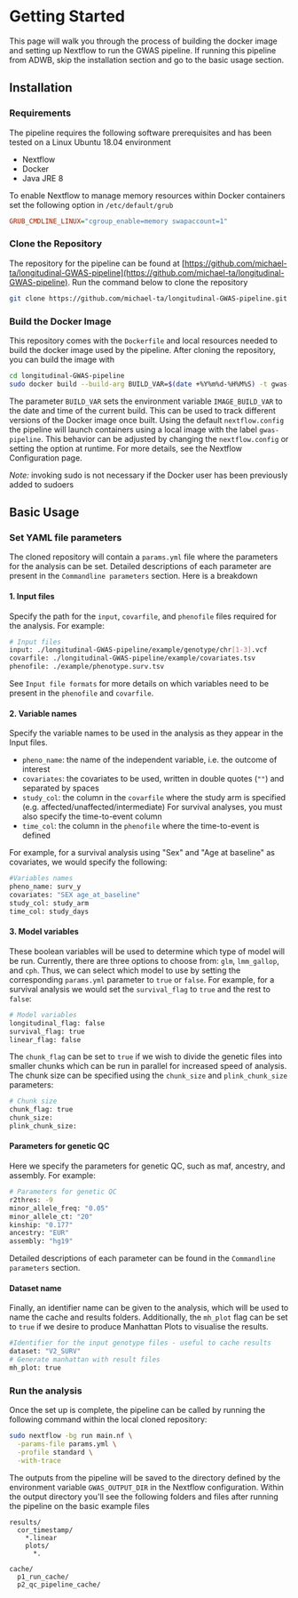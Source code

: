 # Getting Started

This page will walk you through the process of building the docker image and setting up Nextflow to run the 
GWAS pipeline. If running this pipeline from ADWB, skip the installation section and go to the basic usage
section.

## Installation

### Requirements

The pipeline requires the following software prerequisites and has been tested on a Linux Ubuntu 18.04 environment

- Nextflow 
- Docker
- Java JRE 8

To enable Nextflow to manage memory resources within Docker containers set the following option in
`/etc/default/grub`

```ini
GRUB_CMDLINE_LINUX="cgroup_enable=memory swapaccount=1"
```

### Clone the Repository

The repository for the pipeline can be found at 
[https://github.com/michael-ta/longitudinal-GWAS-pipeline](https://github.com/michael-ta/longitudinal-GWAS-pipeline).
Run the command below to clone the repository

```sh
git clone https://github.com/michael-ta/longitudinal-GWAS-pipeline.git 
```

### Build the Docker Image

This repository comes with the `Dockerfile` and local resources needed to build the docker image used by the 
pipeline. After cloning the repository, you can build the image with

```sh
cd longitudinal-GWAS-pipeline
sudo docker build --build-arg BUILD_VAR=$(date +%Y%m%d-%H%M%S) -t gwas-pipeline .
```

The parameter `BUILD_VAR` sets the environment variable `IMAGE_BUILD_VAR` to the date and time of the current 
build. This can be used to track different versions of the Docker image once built. Using the default 
`nextflow.config` the pipeline will launch containers using a local image with the label `gwas-pipeline`. This 
behavior can be adjusted by changing the `nextflow.config` or setting the option at runtime. For more details, 
see the Nextflow Configuration page.

_Note:_ invoking sudo is not necessary if the Docker user has been previously added to sudoers

## Basic Usage

### Set YAML file parameters

The cloned repository will contain a `params.yml` file where the parameters for the analysis can be set. Detailed descriptions of each parameter are present in the `Commandline parameters` section. Here is a breakdown 

#### 1. Input files 

Specify the path for the `input`, `covarfile`, and `phenofile` files required for the analysis. For example:

```sh
# Input files
input: ./longitudinal-GWAS-pipeline/example/genotype/chr[1-3].vcf
covarfile: ./longitudinal-GWAS-pipeline/example/covariates.tsv
phenofile: ./example/phenotype.surv.tsv
```
See `Input file formats` for more details on which variables need to be present in the `phenofile` and `covarfile`.

#### 2. Variable names

Specify the variable names to be used in the analysis as they appear in the Input files.

- `pheno_name`: the name of the independent variable, i.e. the outcome of interest
- `covariates`: the covariates to be used, written in double quotes (`""`) and separated by spaces
- `study_col`: the column in the `covarfile` where the study arm is specified (e.g. affected/unaffected/intermediate)
For survival analyses, you must also specify the time-to-event column
- `time_col`: the column in the `phenofile` where the time-to-event is defined

For example, for a survival analysis using "Sex" and "Age at baseline" as covariates, we would specify the following:

```sh
#Variables names
pheno_name: surv_y
covariates: "SEX age_at_baseline"
study_col: study_arm
time_col: study_days
```

#### 3. Model variables

These boolean variables will be used to determine which type of model will be run. Currently, there are three options to choose from: `glm`, `lmm_gallop`, and `cph`. Thus, we can select which model to use by setting the corresponding `params.yml` parameter to `true` or `false`. For example, for a survival analysis we would set the `survival_flag` to `true` and the rest to `false`:

```sh
# Model variables
longitudinal_flag: false
survival_flag: true
linear_flag: false
```

The `chunk_flag` can be set to `true` if we wish to divide the genetic files into smaller chunks which can be run in parallel for increased speed of analysis. The chunk size can be specified using the `chunk_size` and `plink_chunk_size` parameters:

```sh
# Chunk size
chunk_flag: true
chunk_size:
plink_chunk_size:
```

#### Parameters for genetic QC

Here we specify the parameters for genetic QC, such as maf, ancestry, and assembly. For example:

```sh
# Parameters for genetic QC
r2thres: -9
minor_allele_freq: "0.05"
minor_allele_ct: "20"
kinship: "0.177"
ancestry: "EUR"
assembly: "hg19"
```
Detailed descriptions of each parameter can be found in the `Commandline parameters` section.

#### Dataset name 

Finally, an identifier name can be given to the analysis, which will be used to name the cache and results folders. Additionally, the `mh_plot` flag can be set to `true` if we desire to produce Manhattan Plots to visualise the results.

```sh
#Identifier for the input genotype files - useful to cache results
dataset: "V2_SURV"
# Generate manhattan with result files
mh_plot: true
```

### Run the analysis
Once the set up is complete, the pipeline can be called by running the following command within the local 
cloned repository:

```sh
sudo nextflow -bg run main.nf \
  -params-file params.yml \
  -profile standard \
  -with-trace
```

The outputs from the pipeline will be saved to the directory defined by the environment variable 
`GWAS_OUTPUT_DIR` in the Nextflow configuration. Within the output directory you'll see the following folders
and files after running the pipeline on the basic example files

```text
results/
  cor_timestamp/
    *.linear
    plots/
      *.

cache/
  p1_run_cache/
  p2_qc_pipeline_cache/ 
```
